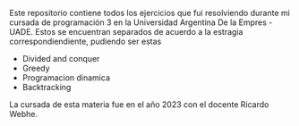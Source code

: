 Este repositorio contiene todos los ejercicios que fui resolviendo durante mi cursada de programación 3 en la Universidad Argentina De la Empres - UADE.
Estos se encuentran separados de acuerdo a la estragia correspondiendiente, pudiendo ser estas
* Divided and conquer
* Greedy
* Programacion dinamica
* Backtracking

La cursada de esta materia fue en el año 2023 con el docente Ricardo Webhe.

